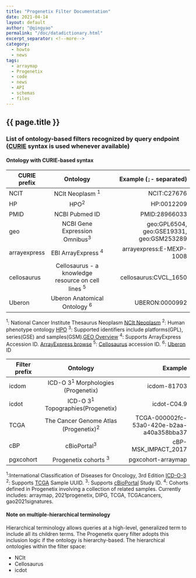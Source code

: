```yaml
---
title: "Progenetix Filter Documentation"
date: 2021-04-14
layout: default
author: "@qingyao"
permalink: "/doc/datadictionary.html"
excerpt_separator: <!--more-->
category:
  - howto
  - news
tags:
  - arraymap
  - Progenetix
  - code
  - news
  - API
  - schemas
  - files
---
```


## {{ page.title }}

### List of ontology-based filters recognized by query endpoint ([CURIE](https://www.w3.org/TR/2010/NOTE-curie-20101216/) syntax is used whenever available)

#### Ontology with CURIE-based syntax
| CURIE prefix        |  Ontology          | Example (`;`- separated)  |
| ------------- |:-------------:| -----:|
| NCIT    | NCIt Neoplasm <sup>1</sup> | NCIT:C27676 |
| HP      | HPO<sup>2</sup> | HP:0012209 |
| PMID    | NCBI Pubmed ID | PMID:28966033 |
| geo   | NCBI Gene Expression Omnibus<sup>3</sup> | geo:GPL6504, geo:GSE19331, geo:GSM253289 |
| arrayexpress | EBI ArrayExpress <sup>4</sup> | arrayexpress:E-MEXP-1008 |
| cellosaurus      | Cellosaurus - a knowledge resource on cell lines <sup>5</sup>| cellosaurus:CVCL_1650 |
| Uberon | Uberon Anatomical Ontology <sup>6</sup> |UBERON:0000992|

<sup>1</sup>: National Cancer Institute Thesaurus Neoplasm [NCIt Neoplasm](https://bioportal.bioontology.org/ontologies/NCIT_NEOPLASM)
<sup>2</sup>: Human phenotype ontology [HPO](https://hpo.jax.org)
<sup>3</sup>: Supported identifiers include platforms(GPL), series(GSE) and samples(GSM).[GEO Overview](https://www.ncbi.nlm.nih.gov/geo/info/overview.html)
<sup>4</sup>: Supports ArrayExpress Accession ID. [ArrayExpress browse](https://www.ebi.ac.uk/arrayexpress/browse.html)
<sup>5</sup>: [Cellosaurus](https://web.expasy.org/cellosaurus/) accession ID.
<sup>6</sup>: [Uberon](http://uberon.github.io/about.html) ID

| Filter prefix        |  Ontology          | Example  |
| ------------- |:-------------:| -----:|
| icdom | ICD-O 3<sup>1</sup> Morphologies (Progenetix)| icdom-81703 |
| icdot | ICD-O 3<sup>1</sup> Topographies(Progenetix)| icdot-C04.9 |
| TCGA  | The Cancer Genome Atlas (Progenetix)<sup>2</sup> | TCGA-000002fc-53a0-420e-b2aa-a40a358bba37 |
| cBP      | cBioPortal<sup>3</sup> | cBP-MSK_IMPACT_2017 |
| pgxcohort  | Progenetix cohorts <sup>3</sup>| pgxcohort-arraymap |

<sup>1</sup>:International Classification of Diseases for Oncology, 3rd Edition [ICD-O-3](https://www.who.int/standards/classifications/other-classifications/international-classification-of-diseases-for-oncology)
<sup>2</sup>: Supports [TCGA](https://portal.gdc.cancer.gov) Sample UUID.
<sup>3</sup>: Supports [cBioPortal](https://www.cbioportal.org/datasets) Study ID.
<sup>4</sup>: Cohorts defined in Progenetix involving a collection of related samples. Currently includes: arraymap, 2021progenetix, DIPG, TCGA, TCGAcancers, gao2021signatures.

#### Note on multiple-hierarchical terminology
Hierarchical terminology allows queries at a high-level, generalized term to include all its children terms. The Progenetix query filter adopts this inclusion logic if the ontology is hierarchy-based. The hierarchical ontologies within the filter space:
* NCIt
* Cellosaurus
* icdot
